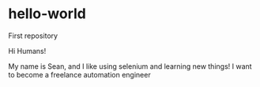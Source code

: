 # hello-world
First repository

Hi Humans!

My name is Sean, and I like using selenium and learning new things!
I want to become a freelance automation engineer
